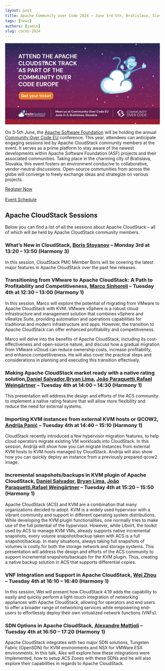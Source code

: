 ```yaml
---
layout: post
title: Apache Community over Code 2024 – June 3rd-5th, Bratislava, Slovakia
tags: [news]
authors: [jamie]
slug: coceu-2024
---
```



![](banner.png "Blog Header Image")

On 3-5th June, the [Apache Software
Foundation](https://www.apache.org) will be holding the annual
[Community Over Code EU](https://eu.communityovercode.org/)
conference. This year, attendees can anticipate engaging sessions led
by Apache CloudStack community members at the event. It serves as a
prime platform to stay aware of the newest developments within Apache
Software Foundation (ASF) projects and their associated
communities. Taking place in the charming city of Bratislava,
Slovakia, this event fosters an environment conducive to
collaborative, vendor-neutral discussions. Open-source communities
from across the globe will converge to freely exchange ideas and
strategize on various projects.

<!-- truncate -->

<div class="col col-3 col-lg text-center">
<a class="button button--primary"
href="https://eu.communityovercode.org/tickets/" target="_blank">Register Now</a>
</div>

<br/>

<div class="col col-3 col-lg text-center">
<a class="button button--primary"
href="https://eu.communityovercode.org/schedule/" target="_blank">Event Schedule</a>
</div>


## Apache CloudStack Sessions

Below you can find a list of all the sessions about Apache CloudStack
– all of which will be held by Apache CloudStack community members.

### What’s New in CloudStack, [Boris Stoyanov](https://www.linkedin.com/in/bstoyanov/) – Monday 3rd at 13:20 – 13:50 (Harmony 3)

In this session, CloudStack PMC Member Boris will be covering the
latest major features in Apache CloudStack over the past few releases.

### Transitioning from VMware to Apache CloudStack: A Path to Profitability and Competitiveness, [Marco Sinhoreli](https://www.linkedin.com/in/msinhore/) – Tuesday 4th at 12:30 – 13:00 (Harmony 1) 

In this session, Marco will explore the potential of migrating from
VMware to Apache CloudStack with KVM. VMware vSphere is a robust cloud
infrastructure and management solution that combines vSphere and
vRealize Suite, providing automation and operations capabilities for
traditional and modern infrastructure and apps. However, the
transition to Apache CloudStack can offer enhanced profitability and
competitiveness.

Marco will delve into the benefits of Apache CloudStack, including its
cost-effectiveness and open-source nature, and discuss how a gradual
migration from VMware vCloud can reduce ownership costs, increase
profitability, and enhance competitiveness. He will also cover the
practical steps and considerations in planning and executing this
transition effectively.

### Making Apache CloudStack market ready with a native rating solution,[Daniel Salvador](https://www.linkedin.com/in/gutoveronezi/),[Bryan Lima](https://www.linkedin.com/in/bryan-lima/), [João Paraquetti](https://www.linkedin.com/in/jo%C3%A3o-jandre-136a32159/),[Rafael Weingärtner](http://cloudstack.apache.org) – Tuesday 4th at 14:00 – 14:30 (Harmony 1)

This presentation will address the design and efforts of the ACS
community to implement a native rating feature that will allow more
flexibility and reduce the need for external systems.

### Importing KVM instances from external KVM hosts or QCOW2, [Andrija Panić](https://www.linkedin.com/in/andrijapanic/) – Tuesday 4th at 14:40 – 15:10 (Harmony 1)

CloudStack recently introduced a few hypervisor migration features, to
help cloud operators migrate existing VM workloads into CloudStack. In
this session, Andrija will show how you can migrate instances from
external KVM hosts to KVM hosts managed by CloudStack. Andrija will
also show how you can quickly deploy an instance from a previously
prepared qcow2 image.

### Incremental snapshots/backups in KVM plugin of Apache CloudStack, [Daniel Salvador](https://www.linkedin.com/in/gutoveronezi/), [Bryan Lima](https://www.linkedin.com/in/bryan-lima/), [João Paraquetti](https://www.linkedin.com/in/jo%C3%A3o-jandre-136a32159/),[Rafael Weingärtner](http://cloudstack.apache.org) – Tuesday 4th at 15:20 – 15:50 (Harmony 1)

Apache CloudStack (ACS) and KVM are a combination that many
organizations decided to adopt. KVM is a widely used hypervisor with a
vibrant community and support in different operating system
distributions. While developing the KVM plugin functionalities, one
normally tries to make use of the full potential of the
hypervisor. However, while Libvirt, the toolkit used by ACS to manage
KVM VMs, already supports native incremental snapshots, every volume
snapshot/backup taken with ACS is a full snapshot/backup. In many
situations, always taking full snapshots of volumes is costly for both
the storage network and storage systems. This presentation will
address the design and efforts of the ACS community to support
incremental snapshots/backups for the KVM plugin. Thus, creating a
native backup solution in ACS that supports differential copies.

### VNF Integration and Support in Apache CloudStack, [Wei Zhou](https://www.linkedin.com/in/wei-zhou-3635b633/) – Tuesday 4th at 16:10 – 16:40 (Harmony 1)

In this session, Wei will present how CloudStack 4.19 adds the
capability to easily and quickly perform a light-touch integration of
networking appliances with Apache CloudStack, allowing for operators
and end users to offer a broader range of networking services while
empowering end-users to effortlessly deploy their own virtualized
network functions (VNFs).

### SDN Options in Apache CloudStack, [Alexandre Mattioli](https://www.linkedin.com/in/alexandremattiolibastos/) – Tuesday 4th at 16:50 – 17:20 (Harmony 1)

Apache CloudStack integrates with two major SDN solutions, Tungsten
Fabric (OpenSDN) for KVM environments and NSX for VMWare ESX
environments. In this talk, Alex will explore how these integrations
were implemented, how to setup ACS Zones with these SDNs and he will
also explore their capabilities in regards to Apache CloudStack.